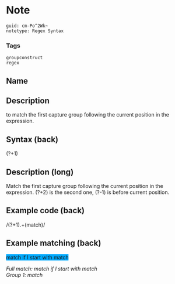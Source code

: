 # Note
```
guid: cm-Po^2Wk~
notetype: Regex Syntax
```

### Tags
```
groupconstruct
regex
```

## Name


## Description
to match the first capture group following the current position in the expression.

## Syntax (back)
<div>(?+1)</div>

## Description (long)
<div><div><div>Match the first capture group following the current position in the expression. (?+2) is the second one, (?-1) is before current position.</div></div></div>

## Example code (back)
<div>/(?+1).+(match)/</div>

## Example matching (back)
<span style="background-color: rgb(0, 170, 255);">match if I start with match</span><div>
</div><div><i>Full match: match if I start with match</i></div><div><i>Group 1: match</i></div>

